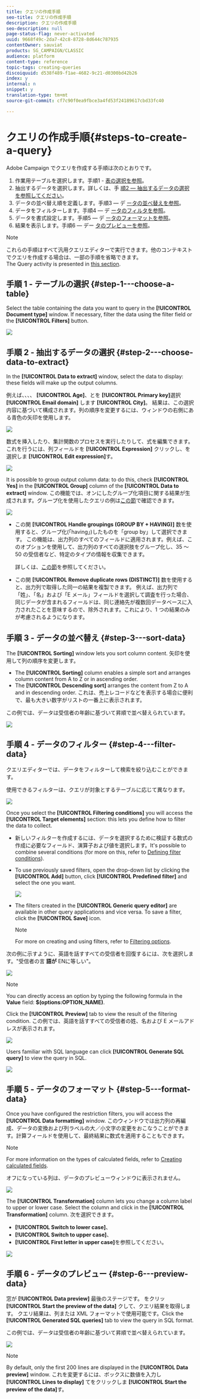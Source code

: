 ```yaml
---
title: クエリの作成手順
seo-title: クエリの作成手順
description: クエリの作成手順
seo-description: null
page-status-flag: never-activated
uuid: 9668f49c-2da7-42c8-8728-8d644c787935
contentOwner: sauviat
products: SG_CAMPAIGN/CLASSIC
audience: platform
content-type: reference
topic-tags: creating-queries
discoiquuid: d538f489-f1ae-4682-9c21-d0300bd42b26
index: y
internal: n
snippet: y
translation-type: tm+mt
source-git-commit: cf7c90f0ea9fbce3a4fd53f24189617cbd33fc40

---
```



# クエリの作成手順{#steps-to-create-a-query}

Adobe Campaign でクエリを作成する手順は次のとおりです。

1. 作業用テーブルを選択します。手順1 - [表の選択を参照](#step-1---choose-a-table)。
1. 抽出するデータを選択します。詳しくは、手 [順2 — 抽出するデータの選択を参照してください](#step-2---choose-data-to-extract)。
1. データの並べ替え順を定義します。手順3 — デ [ータの並べ替えを参照](#step-3---sort-data)。
1. データをフィルターします。手順4 — デ [ータのフィルタを参照](#step-4---filter-data)。
1. データを書式設定します。手順5 — デ [ータのフォーマットを参照](#step-5---format-data)。
1. 結果を表示します。手順6 — デー [タのプレビューを参照](#step-6---preview-data)。

>[!NOTE]
>
>これらの手順はすべて汎用クエリエディターで実行できます。他のコンテキストでクエリを作成する場合は、一部の手順を省略できます。\
>The Query activity is presented in [this section](../../workflow/using/query.md).

## 手順 1 - テーブルの選択 {#step-1---choose-a-table}

Select the table containing the data you want to query in the **[!UICONTROL Document type]** window. If necessary, filter the data using the filter field or the **[!UICONTROL Filters]** button.

![](assets/query_editor_nveau_21.png)

## 手順 2 - 抽出するデータの選択 {#step-2---choose-data-to-extract}

In the **[!UICONTROL Data to extract]** window, select the data to display: these fields will make up the output columns.

例えば、、、、 **[!UICONTROL Age]**、とを **[!UICONTROL Primary key]**&#x200B;選択 **[!UICONTROL Email domain]** します **[!UICONTROL City]**。 結果は、この選択内容に基づいて構成されます。列の順序を変更するには、ウィンドウの右側にある青色の矢印を使用します。

![](assets/query_editor_nveau_01.png)

数式を挿入したり、集計関数のプロセスを実行したりして、式を編集できます。これを行うには、列フィールドを **[!UICONTROL Expression]** クリックし、を選択しま **[!UICONTROL Edit expression]**&#x200B;す。

![](assets/query_editor_nveau_97.png)

It is possible to group output column data: to do this, check **[!UICONTROL Yes]** in the **[!UICONTROL Group]** column of the **[!UICONTROL Data to extract]** window. この機能では、オンにしたグループ化項目に関する結果が生成されます。グループ化を使用したクエリの例は[この節](../../workflow/using/querying-delivery-information.md)で確認できます。

![](assets/query_editor_nveau_56.png)

* この関 **[!UICONTROL Handle groupings (GROUP BY + HAVING)]** 数を使用すると、グループ化(「having」)したものを「group by」して選択できます。 この機能は、出力列のすべてのフィールドに適用されます。例えば、このオプションを使用して、出力列のすべての選択肢をグループ化し、35 ～ 50 の受信者など、特定のタイプの情報を収集できます。

   詳しくは、[この節](../../workflow/using/querying-using-grouping-management.md)を参照してください。

* この関 **[!UICONTROL Remove duplicate rows (DISTINCT)]** 数を使用すると、出力列で取得した同一の結果を複製できます。 例えば、出力列で「姓」、「名」および「E メール」フィールドを選択して調査を行った場合、同じデータが含まれるフィールドは、同じ連絡先が複数回データベースに入力されたことを意味するので、除外されます。これにより、1 つの結果のみが考慮されるようになります。

## 手順 3 - データの並べ替え {#step-3---sort-data}

The **[!UICONTROL Sorting]** window lets you sort column content. 矢印を使用して列の順序を変更します。

* The **[!UICONTROL Sorting]** column enables a simple sort and arranges column content from A to Z or in ascending order.
* The **[!UICONTROL Descending sort]** arranges the content from Z to A and in descending order. これは、売上レコードなどを表示する場合に便利で、最も大きい数字がリストの一番上に表示されます。

この例では、データは受信者の年齢に基づいて昇順で並べ替えられています。

![](assets/query_editor_nveau_57.png)

## 手順 4 - データのフィルター {#step-4---filter-data}

クエリエディターでは、データをフィルターして検索を絞り込むことができます。

使用できるフィルターは、クエリが対象とするテーブルに応じて異なります。

![](assets/query_editor_nveau_09.png)

Once you select the **[!UICONTROL Filtering conditions]** you will access the **[!UICONTROL Target elements]** section: this lets you define how to filter the data to collect.

* 新しいフィルターを作成するには、データを選択するために検証する数式の作成に必要なフィールド、演算子および値を選択します。It&#39;s possible to combine several conditions (for more on this, refer to [Defining filter conditions](../../platform/using/defining-filter-conditions.md)).
* To use previously saved filters, open the drop-down list by clicking the **[!UICONTROL Add]** button, click **[!UICONTROL Predefined filter]** and select the one you want.

   ![](assets/query_editor_15.png)

* The filters created in the **[!UICONTROL Generic query editor]** are available in other query applications and vice versa. To save a filter, click the **[!UICONTROL Save]** icon.

   >[!NOTE]
   >
   >For more on creating and using filters, refer to [Filtering options](../../platform/using/filtering-options.md).

次の例に示すように、英語を話すすべての受信者を回復するには、次を選択します。&quot;受信者の言 **語が** ENに等しい&quot;。

![](assets/query_editor_nveau_89.png)

>[!NOTE]
>
>You can directly access an option by typing the following formula in the **Value** field: **$(options:OPTION_NAME)**.

Click the **[!UICONTROL Preview]** tab to view the result of the filtering condition. この例では、英語を話すすべての受信者の姓、名および E メールアドレスが表示されます。

![](assets/query_editor_nveau_98.png)

Users familiar with SQL language can click **[!UICONTROL Generate SQL query]** to view the query in SQL.

![](assets/query_editor_nveau_99.png)

## 手順 5 - データのフォーマット {#step-5---format-data}

Once you have configured the restriction filters, you will access the **[!UICONTROL Data formatting]** window. このウィンドウでは出力列の再編成、データの変換および列ラベルの大／小文字の変更をおこなうことができます。計算フィールドを使用して、最終結果に数式を適用することもできます。

>[!NOTE]
>
>For more information on the types of calculated fields, refer to [Creating calculated fields](../../platform/using/defining-filter-conditions.md#creating-calculated-fields).

オフになっている列は、データのプレビューウィンドウに表示されません。

![](assets/query_editor_nveau_10.png)

The **[!UICONTROL Transformation]** column lets you change a column label to upper or lower case. Select the column and click in the **[!UICONTROL Transformation]** column. 次を選択できます。

* **[!UICONTROL Switch to lower case]**、
* **[!UICONTROL Switch to upper case]**、
* **[!UICONTROL First letter in upper case]**&#x200B;を参照してください。

![](assets/query_editor_nveau_42.png)

## 手順 6 - データのプレビュー {#step-6---preview-data}

窓が **[!UICONTROL Data preview]** 最後のステージです。 をクリッ **[!UICONTROL Start the preview of the data]** クして、クエリ結果を取得します。 クエリ結果は、列または XML フォーマットで使用可能です。Click the **[!UICONTROL Generated SQL queries]** tab to view the query in SQL format.

この例では、データは受信者の年齢に基づいて昇順で並べ替えられています。

![](assets/query_editor_nveau_11.png)

>[!NOTE]
>
>By default, only the first 200 lines are displayed in the **[!UICONTROL Data preview]** window. これを変更するには、ボックスに数値を入力し **[!UICONTROL Lines to display]** てをクリックしま **[!UICONTROL Start the preview of the data]**&#x200B;す。

